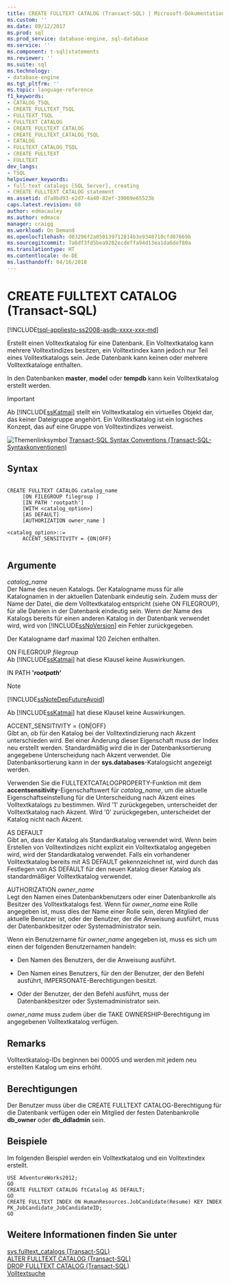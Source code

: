 ```yaml
---
title: CREATE FULLTEXT CATALOG (Transact-SQL) | Microsoft-Dokumentation
ms.custom: ''
ms.date: 09/12/2017
ms.prod: sql
ms.prod_service: database-engine, sql-database
ms.service: ''
ms.component: t-sql|statements
ms.reviewer: ''
ms.suite: sql
ms.technology:
- database-engine
ms.tgt_pltfrm: ''
ms.topic: language-reference
f1_keywords:
- CATALOG_TSQL
- CREATE_FULLTEXT_TSQL
- FULLTEXT_TSQL
- FULLTEXT CATALOG
- CREATE FULLTEXT CATALOG
- CREATE_FULLTEXT_CATALOG_TSQL
- CATALOG
- FULLTEXT_CATALOG_TSQL
- CREATE FULLTEXT
- FULLTEXT
dev_langs:
- TSQL
helpviewer_keywords:
- full-text catalogs [SQL Server], creating
- CREATE FULLTEXT CATALOG statement
ms.assetid: d7a8bd93-e2d7-4a40-82ef-39069e65523b
caps.latest.revision: 60
author: edmacauley
ms.author: edmaca
manager: craigg
ms.workload: On Demand
ms.openlocfilehash: d03296f2a050139712814b3e9340710cfd07669b
ms.sourcegitcommit: 7a6df3fd5bea9282ecdeffa94d13ea1da6def80a
ms.translationtype: HT
ms.contentlocale: de-DE
ms.lasthandoff: 04/16/2018
---
```

# <a name="create-fulltext-catalog-transact-sql"></a>CREATE FULLTEXT CATALOG (Transact-SQL)
[!INCLUDE[tsql-appliesto-ss2008-asdb-xxxx-xxx-md](../../includes/tsql-appliesto-ss2008-asdb-xxxx-xxx-md.md)]

  Erstellt einen Volltextkatalog für eine Datenbank. Ein Volltextkatalog kann mehrere Volltextindizes besitzen, ein Volltextindex kann jedoch nur Teil eines Volltextkatalogs sein. Jede Datenbank kann keinen oder mehrere Volltextkataloge enthalten.  
  
 In den Datenbanken **master**, **model** oder **tempdb** kann kein Volltextkatalog erstellt werden.  
  
> [!IMPORTANT]  
>  Ab [!INCLUDE[ssKatmai](../../includes/sskatmai-md.md)] stellt ein Volltextkatalog ein virtuelles Objekt dar, das keiner Dateigruppe angehört. Ein Volltextkatalog ist ein logisches Konzept, das auf eine Gruppe von Volltextindizes verweist.  
  
 ![Themenlinksymbol](../../database-engine/configure-windows/media/topic-link.gif "Topic link icon") [Transact-SQL Syntax Conventions (Transact-SQL-Syntaxkonventionen)](../../t-sql/language-elements/transact-sql-syntax-conventions-transact-sql.md)  
  
## <a name="syntax"></a>Syntax  
  
```  
  
CREATE FULLTEXT CATALOG catalog_name  
     [ON FILEGROUP filegroup ]  
     [IN PATH 'rootpath']  
     [WITH <catalog_option>]  
     [AS DEFAULT]  
     [AUTHORIZATION owner_name ]  
  
<catalog_option>::=  
     ACCENT_SENSITIVITY = {ON|OFF}  
  
```  
  
## <a name="arguments"></a>Argumente  
 *catalog_name*  
 Der Name des neuen Katalogs. Der Katalogname muss für alle Katalognamen in der aktuellen Datenbank eindeutig sein. Zudem muss der Name der Datei, die dem Volltextkatalog entspricht (siehe ON FILEGROUP), für alle Dateien in der Datenbank eindeutig sein. Wenn der Name des Katalogs bereits für einen anderen Katalog in der Datenbank verwendet wird, wird von [!INCLUDE[ssNoVersion](../../includes/ssnoversion-md.md)] ein Fehler zurückgegeben.  
  
 Der Katalogname darf maximal 120 Zeichen enthalten.  
  
 ON FILEGROUP *filegroup*  
 Ab [!INCLUDE[ssKatmai](../../includes/sskatmai-md.md)] hat diese Klausel keine Auswirkungen.  
  
 IN PATH **'***rootpath***'**  
 > [!NOTE]  
>  [!INCLUDE[ssNoteDepFutureAvoid](../../includes/ssnotedepfutureavoid-md.md)]  
  
 Ab [!INCLUDE[ssKatmai](../../includes/sskatmai-md.md)] hat diese Klausel keine Auswirkungen.  
  
 ACCENT_SENSITIVITY = {ON|OFF}  
 Gibt an, ob für den Katalog bei der Volltextindizierung nach Akzent unterschieden wird. Bei einer Änderung dieser Eigenschaft muss der Index neu erstellt werden. Standardmäßig wird die in der Datenbanksortierung angegebene Unterscheidung nach Akzent verwendet. Die Datenbanksortierung kann in der **sys.databases**-Katalogsicht angezeigt werden.  
  
 Verwenden Sie die FULLTEXTCATALOGPROPERTY-Funktion mit dem **accentsensitivity**-Eigenschaftswert für *catalog_name*, um die aktuelle Eigenschaftseinstellung für die Unterscheidung nach Akzent eines Volltextkatalogs zu bestimmen. Wird '1' zurückgegeben, unterscheidet der Volltextkatalog nach Akzent. Wird '0' zurückgegeben, unterscheidet der Katalog nicht nach Akzent.  
  
 AS DEFAULT  
 Gibt an, dass der Katalog als Standardkatalog verwendet wird. Wenn beim Erstellen von Volltextindizes nicht explizit ein Volltextkatalog angegeben wird, wird der Standardkatalog verwendet. Falls ein vorhandener Volltextkatalog bereits mit AS DEFAULT gekennzeichnet ist, wird durch das Festlegen von AS DEFAULT für den neuen Katalog dieser Katalog als standardmäßiger Volltextkatalog verwendet.  
  
 AUTHORIZATION *owner_name*  
 Legt den Namen eines Datenbankbenutzers oder einer Datenbankrolle als Besitzer des Volltextkatalogs fest. Wenn für *owner_name* eine Rolle angegeben ist, muss dies der Name einer Rolle sein, deren Mitglied der aktuelle Benutzer ist, oder der Benutzer, der die Anweisung ausführt, muss der Datenbankbesitzer oder Systemadministrator sein.  
  
 Wenn ein Benutzername für *owner_name* angegeben ist, muss es sich um einen der folgenden Benutzernamen handeln:  
  
-   Den Namen des Benutzers, der die Anweisung ausführt.  
  
-   Den Namen eines Benutzers, für den der Benutzer, der den Befehl ausführt, IMPERSONATE-Berechtigungen besitzt.  
  
-   Oder der Benutzer, der den Befehl ausführt, muss der Datenbankbesitzer oder Systemadministrator sein.  
  
 *owner_name* muss zudem über die TAKE OWNERSHIP-Berechtigung im angegebenen Volltextkatalog verfügen.  
  
## <a name="remarks"></a>Remarks  
 Volltextkatalog-IDs beginnen bei 00005 und werden mit jedem neu erstellten Katalog um eins erhöht.  
  
## <a name="permissions"></a>Berechtigungen  
 Der Benutzer muss über die CREATE FULLTEXT CATALOG-Berechtigung für die Datenbank verfügen oder ein Mitglied der festen Datenbankrolle **db_owner** oder **db_ddladmin** sein.  
  
## <a name="examples"></a>Beispiele  
 Im folgenden Beispiel werden ein Volltextkatalog und ein Volltextindex erstellt.  
  
```  
USE AdventureWorks2012;  
GO  
CREATE FULLTEXT CATALOG ftCatalog AS DEFAULT;  
GO  
CREATE FULLTEXT INDEX ON HumanResources.JobCandidate(Resume) KEY INDEX PK_JobCandidate_JobCandidateID;  
GO  
```  
  
## <a name="see-also"></a>Weitere Informationen finden Sie unter  
 [sys.fulltext_catalogs &#40;Transact-SQL&#41;](../../relational-databases/system-catalog-views/sys-fulltext-catalogs-transact-sql.md)   
 [ALTER FULLTEXT CATALOG &#40;Transact-SQL&#41;](../../t-sql/statements/alter-fulltext-catalog-transact-sql.md)   
 [DROP FULLTEXT CATALOG &#40;Transact-SQL&#41;](../../t-sql/statements/drop-fulltext-catalog-transact-sql.md)   
 [Volltextsuche](../../relational-databases/search/full-text-search.md)   
 
  
  

